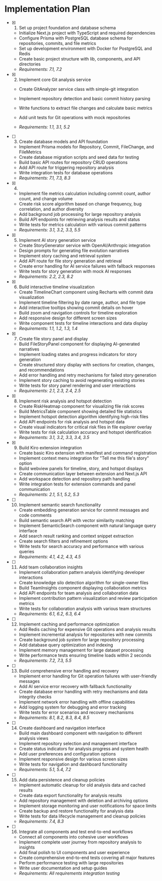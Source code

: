 # Implementation Plan

- [x] 1. Set up project foundation and database schema

  - Initialize Next.js project with TypeScript and required dependencies
  - Configure Prisma with PostgreSQL database schema for repositories, commits, and file metrics
  - Set up development environment with Docker for PostgreSQL and Redis
  - Create basic project structure with lib, components, and API directories
  - _Requirements: 7.1, 7.2_

- [x] 2. Implement core Git analysis service

  - Create GitAnalyzer service class with simple-git integration
  - Implement repository detection and basic commit history parsing
  - Write functions to extract file changes and calculate basic metrics

  - Add unit tests for Git operations with mock repositories
  - _Requirements: 1.1, 3.1, 5.2_

- [ ] 3. Create database models and API foundation

  - Implement Prisma models for Repository, Commit, FileChange, and FileMetrics
  - Create database migration scripts and seed data for testing
  - Build basic API routes for repository CRUD operations
  - Add API route for triggering repository analysis
  - Write integration tests for database operations
  - _Requirements: 7.1, 7.3, 8.3_

- [x] 4.

  - Implement file metrics calculation including commit count, author count, and change volume
  - Create risk score algorithm based on change frequency, bug correlation, and author diversity
  - Add background job processing for large repository analysis
  - Build API endpoints for retrieving analysis results and status
  - Write tests for metrics calculation with various commit patterns
  - _Requirements: 3.1, 3.2, 3.3, 5.5_

- [x] 5. Implement AI story generation service

  - Create StoryGenerator service with OpenAI/Anthropic integration
  - Design prompts for generating file evolution narratives
  - Implement story caching and retrieval system
  - Add API route for file story generation and retrieval
  - Create error handling for AI service failures with fallback responses
  - Write tests for story generation with mock AI responses
  - _Requirements: 2.2, 2.3, 8.2_

- [x] 6. Build interactive timeline visualization

  - Create TimelineChart component using Recharts with commit data visualization
  - Implement timeline filtering by date range, author, and file type
  - Add interactive tooltips showing commit details on hover
  - Build zoom and navigation controls for timeline exploration
  - Add responsive design for different screen sizes
  - Write component tests for timeline interactions and data display
  - _Requirements: 1.1, 1.2, 1.3, 1.4_

- [x] 7. Create file story panel and display


  - Build FileStoryPanel component for displaying AI-generated narratives
  - Implement loading states and progress indicators for story generation
  - Create structured story display with sections for creation, changes, and recommendations
  - Add error handling and retry mechanisms for failed story generation
  - Implement story caching to avoid regenerating existing stories
  - Write tests for story panel rendering and user interactions
  - _Requirements: 2.1, 2.3, 2.4, 2.5_

- [x] 8. Implement risk analysis and hotspot detection






  - Create RiskHeatmap component for visualizing file risk scores
  - Build MetricsTable component showing detailed file statistics
  - Implement hotspot detection algorithm identifying high-risk files
  - Add API endpoints for risk analysis and hotspot data
  - Create visual indicators for critical risk files in file explorer overlay
  - Write tests for risk calculation accuracy and hotspot identification
  - _Requirements: 3.1, 3.2, 3.3, 3.4, 3.5_

- [x] 9. Build Kiro extension integration





  - Create basic Kiro extension with manifest and command registration
  - Implement context menu integration for "Tell me this file's story" option
  - Build webview panels for timeline, story, and hotspot displays
  - Create communication layer between extension and Next.js API
  - Add workspace detection and repository path handling
  - Write integration tests for extension commands and panel communication
  - _Requirements: 2.1, 5.1, 5.2, 5.3_

- [ ] 10. Implement semantic search functionality

  - Create embedding generation service for commit messages and code comments
  - Build semantic search API with vector similarity matching
  - Implement SemanticSearch component with natural language query interface
  - Add search result ranking and context snippet extraction
  - Create search filters and refinement options
  - Write tests for search accuracy and performance with various queries
  - _Requirements: 4.1, 4.2, 4.3, 4.5_

- [ ] 11. Add team collaboration insights

  - Implement collaboration pattern analysis identifying developer interactions
  - Create knowledge silo detection algorithm for single-owner files
  - Build TeamInsights component displaying collaboration metrics
  - Add API endpoints for team analysis and collaboration data
  - Implement contribution pattern visualization and review participation metrics
  - Write tests for collaboration analysis with various team structures
  - _Requirements: 6.1, 6.2, 6.3, 6.4_

- [ ] 12. Implement caching and performance optimization

  - Add Redis caching for expensive Git operations and analysis results
  - Implement incremental analysis for repositories with new commits
  - Create background job system for large repository processing
  - Add database query optimization and indexing
  - Implement memory management for large dataset processing
  - Write performance tests ensuring timeline loads within 2 seconds
  - _Requirements: 7.2, 7.3, 5.5_

- [ ] 13. Build comprehensive error handling and recovery

  - Implement error handling for Git operation failures with user-friendly messages
  - Add AI service error recovery with fallback functionality
  - Create database error handling with retry mechanisms and data integrity checks
  - Implement network error handling with offline capabilities
  - Add logging system for debugging and error tracking
  - Write tests for error scenarios and recovery mechanisms
  - _Requirements: 8.1, 8.2, 8.3, 8.4, 8.5_

- [ ] 14. Create dashboard and navigation interface

  - Build main dashboard component with navigation to different analysis views
  - Implement repository selection and management interface
  - Create status indicators for analysis progress and system health
  - Add user preferences and configuration options
  - Implement responsive design for various screen sizes
  - Write tests for navigation and dashboard functionality
  - _Requirements: 5.1, 5.4, 7.2_

- [ ] 15. Add data persistence and cleanup policies

  - Implement automatic cleanup for old analysis data and cached results
  - Create data export functionality for analysis results
  - Add repository management with deletion and archiving options
  - Implement storage monitoring and user notifications for space limits
  - Create backup and restore functionality for analysis data
  - Write tests for data lifecycle management and cleanup policies
  - _Requirements: 7.4, 8.3_

- [ ] 16. Integrate all components and test end-to-end workflows
  - Connect all components into cohesive user workflows
  - Implement complete user journey from repository analysis to insights
  - Add final polish to UI components and user experience
  - Create comprehensive end-to-end tests covering all major features
  - Perform performance testing with large repositories
  - Write user documentation and setup guides
  - _Requirements: All requirements integration testing_
